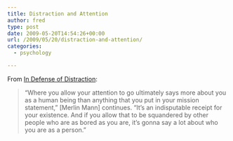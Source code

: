 ```yaml
---
title: Distraction and Attention
author: fred
type: post
date: 2009-05-20T14:54:26+00:00
url: /2009/05/20/distraction-and-attention/
categories:
  - psychology

---
```

From [In Defense of Distraction][1]:

> “Where you allow your attention to go ultimately says more about you as a human being than anything that you put in your mission statement,” [Merlin Mann] continues. “It’s an indisputable receipt for your existence. And if you allow that to be squandered by other people who are as bored as you are, it’s gonna say a lot about who you are as a person.”

 [1]: http://nymag.com/news/features/56793/